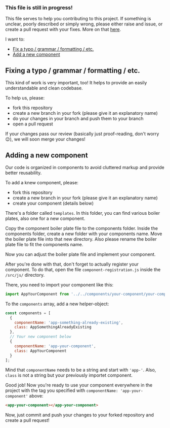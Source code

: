 <h3>This file is still in progress!</h3>

This file serves to help you contributing to this project.
If something is unclear, poorly described or simply wrong, please either raise and issue, or create a pull request with your fixes. More on that <a href="#fixing-typo">here</a>.

I want to:

- <a href="#fixing-typo">Fix a typo / grammar / formatting / etc.</a>
- <a href="#add-component">Add a new component</a>

<p id="fixing-typo">
<h2>Fixing a typo / grammar / formatting / etc.</h2>
This kind of work is very important, too! It helps to provide an easily understandable
and clean codebase.

To help us, please:

- fork this repository
- create a new branch in your fork (please give it an explanatory name)
- do your changes in your branch and push them to your branch
- open a pull request

If your changes pass our review (basically just proof-reading, don't worry 😉), we will soon merge your changes!

</p>

<p id="add-component">
<h2>Adding a new component</h2>
Our code is organized in components to avoid cluttered markup and provide better reusability.

To add a knew component, please:

- fork this repository
- create a new branch in your fork (please give it an explanatory name)
- create your component (details below)

There's a folder called `templates`. In this folder, you can find various boiler plates, also one for a new component.

Copy the component boiler plate file to the components folder. Inside the components folder, create a new folder with your components name. Move the boiler plate file into that new directory. Also please rename the boiler plate file to fit the components name.

Now you can adjust the boiler plate file and implement your component.

After you're done with that, don't forget to actually register your component.
To do that, open the file `component-registration.js` inside the `/src/js/` directory.

There, you need to import your component like this:

```js
import AppYourComponent from '../../components/your-component/your-component.js';
```

To the `components` array, add a new helper-object:

```js
const components = [
  {
    componentName: 'app-something-already-existing',
    class: AppSomethingAlreadyExisting
  },
  // Your new component below
  {
    componentName: 'app-your-component',
    class: AppYourComponent
  }
];
```

Mind that `componentName` needs to be a string and start with `'app-'`. Also, `class` is not a string but your previously importet component.

Good job! Now you're ready to use your component everywhere in the project with the tag you specified with `componentName: 'app-your-component'` above:

```html
<app-your-component></app-your-component>
```

Now, just commit and push your changes to your forked repository and create a pull request!

</p>
